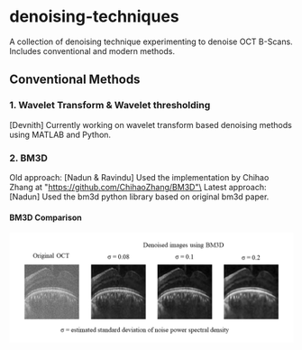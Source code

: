 # denoising-techniques
A collection of denoising technique experimenting to denoise OCT B-Scans. Includes conventional and modern methods.

## Conventional Methods

### 1. Wavelet Transform & Wavelet thresholding
[Devnith] Currently working on wavelet transform based denoising methods using MATLAB and Python.

### 2. BM3D
Old approach: [Nadun & Ravindu] Used the implementation by Chihao Zhang at "https://github.com/ChihaoZhang/BM3D"\
Latest approach: [Nadun] Used the bm3d python library based on original bm3d paper.

#### BM3D Comparison

<p align="center">
<img src="bm3d/bm3d_results.png" alt="Initial Prototype" width="700"/>
</p>
